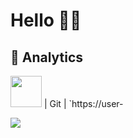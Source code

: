# Hello  👋🏻
## 📝 Analytics
<img height="50" src="[https://user-images.githubusercontent.com/25181517/117364277-fc4eb280-aebd-11eb-8769-a3583c6a2037.png](https://user-images.githubusercontent.com/25181517/117269608-b7dcfb80-ae58-11eb-8e66-6cc8753553f0.png)"> | Git | `https://user-

<p><img  src="https://github-readme-stats.vercel.app/api/top-langs/?username=oguzhankrky&layout=compact&theme=gruvbox"  /></p>




